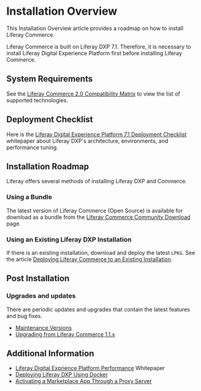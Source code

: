 # Installation Overview

This Installation Overview article provides a roadmap on how to install Liferay Commerce.

Liferay Commerce is built on Liferay DXP 7.1. Therefore, it is necessary to install Liferay Digital Experience Platform first before installing Liferay Commerce.


## System Requirements

See the [Liferay Commerce 2.0 Compatibility Matrix](https://help.liferay.com/hc/en-us/articles/360029167132?flash_digest=a2eb82f2ee45d8b42fdb1bd532d39f5f63959f30) to view the list of supported technologies.

## Deployment Checklist

Here is the [Liferay Digital Experience Platform 7.1 Deployment Checklist](https://www.liferay.com/documents/10182/3292406/Liferay+DXP+7.1+Deployment+Checklist/cacaac23-9e02-411a-dcc9-adf86f95c513) whitepaper about Liferay DXP's architecture, environments, and performance tuning.

## Installation Roadmap

Liferay offers several methods of installing Liferay DXP and Commerce.

### Using a Bundle

The latest version of Liferay Commerce (Open Source) is available for download as a bundle from the [Liferay Commerce Community Download](https://commerce.liferay.dev/download) page.

### Using an Existing Liferay DXP Installation

If there is an existing installation, download and deploy the latest `LPKG`. See the article [Deploying Liferay Commerce to an Existing Installation](../deploying-liferay-commerce-to-an-existing-liferay-installation/README.md).

## Post Installation

### Upgrades and updates

There are periodic updates and upgrades that contain the latest features and bug fixes.

* [Maintenance Versions](../../../get-help/commerce-enterprise-support/liferay-commerce-fix-delivery-method/README.md)
* [Upgrading from Liferay Commerce 1.1.x](../../upgrades-and-updates/upgrading-from-liferay-commerce-1.1.x/README.md)

## Additional Information

* [Liferay Digital Exprience Platform Performance](https://www.liferay.com/documents/10182/3292406/Liferay+DXP+Performance+-+Benchmark+Study+of+Liferay+DXP+7.1/fe7d4cd2-2efc-b5cc-9680-825ec9bad5be) Whitepaper
* [Deploying Liferay DXP Using Docker ](https://www.liferay.com/documents/10182/1645493/Deploying%20Liferay%20DXP%20Using%20Docker)
* [Activating a Marketplace App Through a Proxy Server](https://help.liferay.com/hc/en-us/articles/360018427391)